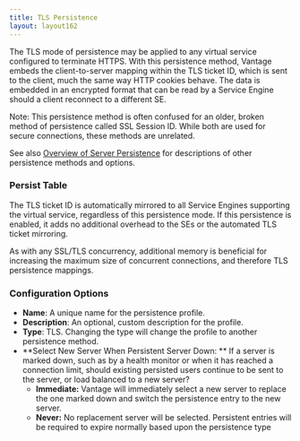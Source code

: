 ```yaml
---
title: TLS Persistence
layout: layout162
---
```

The TLS mode of persistence may be applied to any virtual service configured to terminate HTTPS. With this persistence method, Vantage embeds the client-to-server mapping within the TLS ticket ID, which is sent to the client, much the same way HTTP cookies behave. The data is embedded in an encrypted format that can be read by a Service Engine should a client reconnect to a different SE.

Note:  This persistence method is often confused for an older, broken method of persistence called SSL Session ID. While both are used for secure connections, these methods are unrelated.

See also <a href="/docs/16.2/overview-of-server-persistence">Overview of Server Persistence</a> for descriptions of other persistence methods and options.

### Persist Table

The TLS ticket ID is automatically mirrored to all Service Engines supporting the virtual service, regardless of this persistence mode. If this persistence is enabled, it adds no additional overhead to the SEs or the automated TLS ticket mirroring.

As with any SSL/TLS concurrency, additional memory is beneficial for increasing the maximum size of concurrent connections, and therefore TLS persistence mappings.

### Configuration Options

* **Name**:  A unique name for the persistence profile.
* **Description**:  An optional, custom description for the profile.
* **Type**:  TLS.  Changing the type will change the profile to another persistence method.
* **Select New Server When Persistent Server Down: ** If a server is marked down, such as by a health monitor or when it has reached a connection limit, should existing persisted users continue to be sent to the server, or load balanced to a new server?  
    * **Immediate:**  Vantage will immediately select a new server to replace the one marked down and switch the persistence entry to the new server.
    * **Never:**  No replacement server will be selected. Persistent entries will be required to expire normally based upon the persistence type 